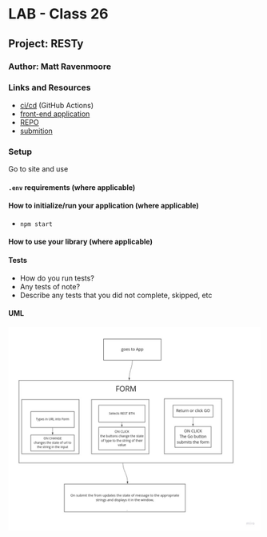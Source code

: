 # LAB - Class 26

## Project: RESTy

### Author:  Matt Ravenmoore

### Links and Resources

- [ci/cd](https://github.com/ravenmoore-401-JS/resty/actions/new) (GitHub Actions)
- [front-end application](https://codesandbox.io/s/resty-hukf4)
- [REPO](https://github.com/ravenmoore-401-JS/resty/)
- [submition](https://codesandbox.io/s/mr-resty-1znj7)

### Setup

Go to site and use

#### `.env` requirements (where applicable)

#### How to initialize/run your application (where applicable)

- `npm start`


#### How to use your library (where applicable)

#### Tests

- How do you run tests?
- Any tests of note?
- Describe any tests that you did not complete, skipped, etc

#### UML

![uml](./assets/UML-RESTy.jpg)

